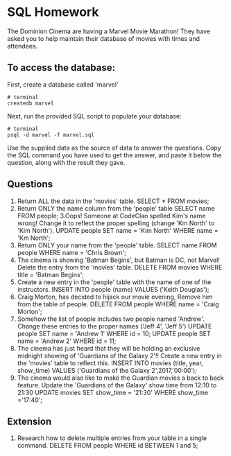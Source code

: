 # SQL Homework

The Dominion Cinema are having a Marvel Movie Marathon! They have asked you to help maintain their database of movies with times and attendees.

## To access the database:

First, create a database called 'marvel'
```
# terminal
createdb marvel
```

Next, run the provided SQL script to populate your database:
```
# terminal
psql -d marvel -f marvel.sql
```

Use the supplied data as the source of data to answer the questions.  Copy the SQL command you have used to get the answer, and paste it below the question, along with the result they gave.

## Questions

1. Return ALL the data in the 'movies' table.
SELECT * FROM movies;
2. Return ONLY the name column from the 'people' table
SELECT name FROM people;
3.Oops! Someone at CodeClan spelled Kim's name wrong! Change it to reflect the proper spelling (change 'Km North' to 'Kim North').
UPDATE people SET name = 'Kim North' WHERE name = 'Km North';
4. Return ONLY your name from the 'people' table. 
SELECT name FROM people WHERE name = 'Chris Brown';
5. The cinema is showing 'Batman Begins', but Batman is DC, not Marvel! Delete the entry from the 'movies' table.
DELETE FROM movies WHERE title  = 'Batman Begins';
6. Create a new entry in the 'people' table with the name of one of the instructors.
INSERT INTO people (name) VALUES ('Keith Douglas');
7. Craig Morton, has decided to hijack our movie evening, Remove him from the table of people.
DELETE FROM people WHERE name = 'Craig Morton';
8. Somehow the list of people includes two people named 'Andrew'. Change these entries to the proper names ('Jeff 4', 'Jeff 5')
UPDATE people SET name = 'Andrew 1' WHERE id = 10;
UPDATE people SET name = 'Andrew 2' WHERE id = 11;
9. The cinema has just heard that they will be holding an exclusive midnight showing of 'Guardians of the Galaxy 2'!! Create a new entry in the 'movies' table to reflect this.
INSERT INTO movies (title, year, show_time) VALUES ('Guardians of the Galaxy 2',2017,'00:00');
10. The cinema would also like to make the Guardian movies a back to back feature. Update the 'Guardians of the Galaxy' show time from 12:10 to 21:30
UPDATE movies SET show_time = '21:30' WHERE show_time ='17:40';

## Extension

1. Research how to delete multiple entries from your table in a single command.
DELETE FROM people  WHERE id BETWEEN 1 and 5;